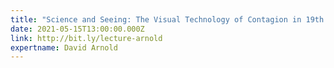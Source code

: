 ```yaml
---
title: "Science and Seeing: The Visual Technology of Contagion in 19th Century India"
date: 2021-05-15T13:00:00.000Z
link: http://bit.ly/lecture-arnold
expertname: David Arnold
---
```

